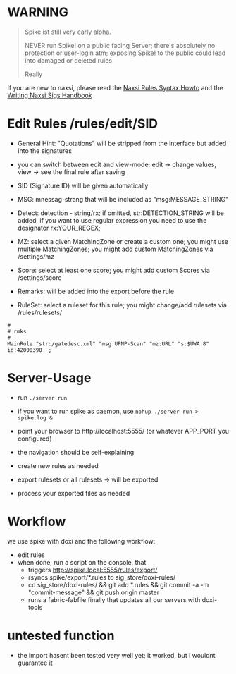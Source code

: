 
# WARNING

> 
> Spike ist still very early alpha.
>
> NEVER run Spike! on a public facing Server; there's absolutely 
> no protection or user-login atm; exposing Spike! to the public could
> lead into damaged or deleted rules 
>
> Really
>
>

If you are new to naxsi, please read the [Naxsi Rules Syntax Howto](https://github.com/nbs-system/naxsi/wiki/rulessyntax)
and the [Writing Naxsi Sigs Handbook](/docs/writing_naxsi_sigs.md)



# Edit Rules /rules/edit/SID

- General Hint: "Quotations" will be stripped from the interface but added into the signatures
- you can switch between edit and view-mode; edit -> change values, view -> see the final rule after saving

- SID (Signature ID) will be given automatically
- MSG: mnessag-strang that will be included as "msg:MESSAGE_STRING"
- Detect: detection - string/rx; if omitted, str:DETECTION_STRING will be added, if you want to use regular expression you need to 
  use the designator rx:YOUR_REGEX; 

- MZ: select a given MatchingZone or create a custom one; you might use multiple MatchingZones; you might add custom MatchingZones via 
  /settings/mz
- Score: select at least one score; you might add custom Scores via /settings/score
- Remarks: will be added into the export before the rule
- RuleSet: select a ruleset for this rule; you might change/add rulesets via /rules/rulesets/

~~~ 
#
# rmks 
#
MainRule "str:/gatedesc.xml" "msg:UPNP-Scan" "mz:URL" "s:$UWA:8" id:42000390  ;

~~~



# Server-Usage 

- run `./server run`

- if you want to run spike as daemon, use `nohup ./server run > spike.log &`

- point your browser to http://localhost:5555/ (or whatever APP_PORT you 
  configured)
- the navigation should be self-explaining
- create new rules as needed
- export rulesets or all rulesets -> will be exported 
- process your exported files as needed 

# Workflow

we use spike with doxi and the following workflow:

- edit rules
- when done, run a script on the console, that
    - triggers http://spike.local:5555/rules/export/
    - rsyncs spike/export/*.rules to sig_store/doxi-rules/
    - cd sig_store/doxi-rules/ && git add *.rules && git commit -a -m "commit-message" && git push origin master
    - runs a fabric-fabfile finally that updates all our servers with doxi-tools





# untested function

- the import hasent been tested very well yet; it worked, but i wouldnt guarantee it



